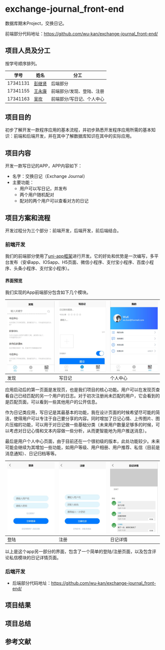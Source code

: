 # exchange-journal_front-end

数据库期末Project，交换日记。

前端部分代码地址：<https://github.com/wu-kan/exchange-journal_front-end/>

## 项目人员及分工

按学号顺序排列。

|学号|姓名|分工|
|-|-|-|
|17341131|[彭继贤](https://github.com/shadw3002)|后端部分|
|17341155|[王永康](https://github.com/)|前端部分/发现、登陆、注册|
|17341163|[吴坎](https://github.com/wu-kan)|前端部分/写日记、个人中心|

## 项目目的

初步了解开发一款程序应用的基本流程，并初步熟悉开发程序应用所需的基本知识：前端和后端开发，并在其中了解数据库知识在其中的实际应用。

## 项目内容

开发一款写日记的APP，APP内容如下：

- 名字：交换日记（Exchange Journal）
- 主要功能：
  - 用户可以写日记，并发布
  - 两个用户随机配对
  - 配对的两个用户可以查看对方的日记

## 项目方案和流程

开发过程分为三个部分：前端开发，后端开发，前后端结合。

### 前端开发

我们的前端部分使用了[uni-app框架](https://uniapp.dcloud.io/)进行开发。它的好处和优势是一次编写，多平台发布（安卓app、IOSapp、H5页面、微信小程序、支付宝小程序、百度小程序、头条小程序、支付宝小程序）。

#### 界面预览

我们实现的App前端部分包含如下几个模块。

| ![发现](docs/assets/images/发现.jpg) | ![写日记](docs/assets/images/写日记.jpg) | ![个人中心](docs/assets/images/我的.jpg) |
| ------------------------------------ | ---------------------------------------- | ---------------------------------------- |
| 发现                                 | 写日记                                   | 个人中心                                 |

应用启动后的第一页面是发现页，也是我们项目的核心功能。用户可以在发现页查看自己已经匹配的另一个用户的日志。对于初次注册尚未匹配的用户，它会看到的是匹配页面，可以看到一些其他用户的公开信息。

作为日记类应用，写日记是其最基本的功能，我在设计页面的时候希望尽可能的简洁，使得用户可以专注于自己要分享的内容。同时增加了日记心情、上传图片、图片压缩的功能，可以用于对日记做一些基础分类（未来用户数量足够多的时候，可以考虑对日记心情和文本内容做一些分析，从而更智能地为用户推送消息）。

最后是用户个人中心页面，由于目前还在一个很初级的版本，此处功能较少。未来可能会继续为其增加一些功能，如用户等级、用户相册、用户推荐、私信（目前是消息通知）、日记归档等等。

| ![登陆](docs/assets/images/登陆.jpg) | ![注册](docs/assets/images/注册.jpg) | ![日记详情](docs/assets/images/日记详情.jpg) |
| ------------------------------------ | ------------------------------------ | -------------------------------------------- |
| 登陆                                 | 注册                                 | 日记详情                                     |

以上是这个app另一部分的界面，包含了一个简单的登陆/注册页面，以及包含评论私信模块的日记详情页面。

### 后端开发

- 后端部分代码地址：<https://github.com/wu-kan/exchange-journal_front-end/>

## 项目结果

## 项目总结

## 参考文献
